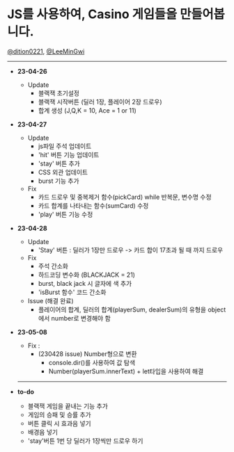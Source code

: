 # JS를 사용하여, Casino 게임들을 만들어봅니다.

<a href="https://github.com/dition0221" target="_blank">@dition0221</a>, <a href="https://github.com/LeeMinGwi" target="_blank">@LeeMinGwi</a>

---

- **23-04-26**
    - Update
        - 블랙잭 초기설정
        - 블랙잭 시작버튼 (딜러 1장, 플레이어 2장 드로우)
        - 합계 생성 (J,Q,K = 10, Ace = 1 or 11)
- **23-04-27**
    - Update
        - js파일 주석 업데이트
        - 'hit' 버튼 기능 업데이트
        - 'stay' 버튼 추가
        - CSS 외관 업데이트
        - burst 기능 추가
    - Fix
        - 카드 드로우 및 중복제거 함수(pickCard) while 반복문, 변수명 수정
        - 카드 합계를 나타내는 함수(sumCard) 수정
        - 'play' 버튼 기능 수정
- **23-04-28**
    - Update
        - 'Stay' 버튼 : 딜러가 1장만 드로우 -> 카드 합이 17초과 될 때 까지 드로우
    - Fix
        - 주석 간소화
        - 하드코딩 변수화 (BLACKJACK = 21)
        - burst, black jack 시 글자에 색 추가
        - 'isBurst 함수' 코드 간소화
    - Issue (해결 완료)
        - 플레이어의 합계, 딜러의 합계(playerSum, dealerSum)의 유형을 object에서 number로 변경해야 함
- **23-05-08**
    - Fix : 
        - (230428 issue) Number형으로 변환
            - console.dir()를 사용하여 값 탐색
            - Number(playerSum.innerText) + let타입을 사용하여 해결

  ---
  
- **to-do**  
    - 블랙잭 게임을 끝내는 기능 추가
    - 게임의 승패 및 승률 추가
    - 버튼 클릭 시 효과음 넣기
    - 배경음 넣기
    - 'stay'버튼 1번 당 딜러가 1장씩만 드로우 하기